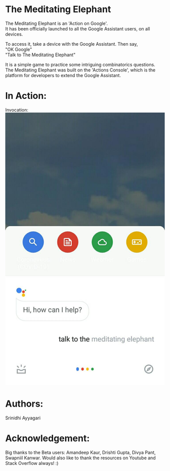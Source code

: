 # The Meditating Elephant
The Meditating Elephant is an 'Action on Google'. <br />
It has been officially launched to all the Google Assistant users, on all devices.<br />

To access it, take a device with the Google Assistant. Then say,  <br />
"OK Google" <br />
"Talk to The Meditating Elephant" <br />

It is a simple game to practice some intriguing combinatorics questions. <br />
The Meditating Elephant was built on the 'Actions Console', which is the platform for developers to extend the Google Assistant.

# In Action:

Invocation:
![mainpage](ondevice.jpeg)


# Authors:
Srinidhi Ayyagari

# Acknowledgement:
Big thanks to the Beta users: Amandeep Kaur, Drishti Gupta, Divya Pant, Swapniil Kanwar.
Would also like to thank the resources on Youtube and Stack Overflow always! :)



